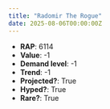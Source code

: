 ```yaml
---
title: "Radomir The Rogue"
date: 2025-08-06T00:00:00Z
---
```

- **RAP**: 6114
- **Value**: -1
- **Demand level**: -1
- **Trend**: -1
- **Projected?**: True
- **Hyped?**: True
- **Rare?**: True
